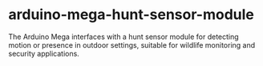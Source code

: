 # arduino-mega-hunt-sensor-module
The Arduino Mega interfaces with a hunt sensor module for detecting motion or presence in outdoor settings, suitable for wildlife monitoring and security applications.

